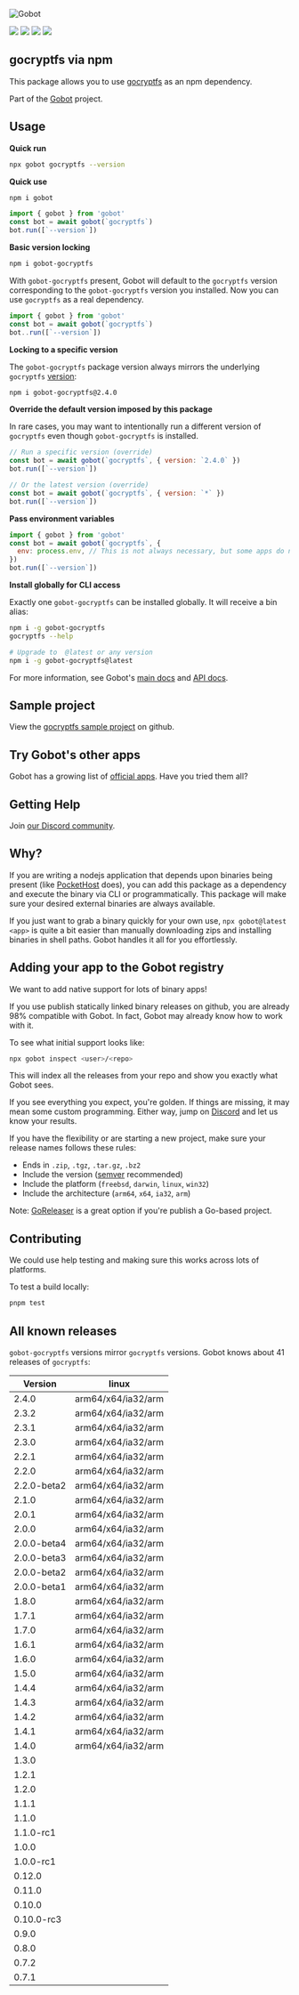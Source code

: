![Gobot](https://raw.githubusercontent.com/benallfree/gobot/v1.0.0-alpha.32/assets/gobot-banner-300x.png)

![](https://img.shields.io/npm/v/gobot-gocryptfs) ![](https://img.shields.io/npm/dt/gobot-gocryptfs) ![](https://img.shields.io/github/commit-activity/t/benallfree/gobot) ![](https://img.shields.io/github/stars/benallfree/gobot)

## gocryptfs via npm

This package allows you to use [gocryptfs](https://nuetzlich.net/gocryptfs/) as an npm dependency.

Part of the [Gobot](https://www.npmjs.com/package/gobot) project.

## Usage

**Quick run**

```bash
npx gobot gocryptfs --version
```

**Quick use**

```bash
npm i gobot
```

```js
import { gobot } from 'gobot'
const bot = await gobot(`gocryptfs`)
bot.run([`--version`])
```

**Basic version locking**

```bash
npm i gobot-gocryptfs
```

With `gobot-gocryptfs` present, Gobot will default to the `gocryptfs` version corresponding to the `gobot-gocryptfs` version you installed. Now you can use `gocryptfs` as a real dependency.

```js
import { gobot } from 'gobot'
const bot = await gobot(`gocryptfs`)
bot..run([`--version`])
```

**Locking to a specific version**

The `gobot-gocryptfs` package version always mirrors the underlying `gocryptfs` [version](#known-versions):

```bash
npm i gobot-gocryptfs@2.4.0
```

**Override the default version imposed by this package**

In rare cases, you may want to intentionally run a different version of `gocryptfs` even though `gobot-gocryptfs` is installed.

```js
// Run a specific version (override)
const bot = await gobot(`gocryptfs`, { version: `2.4.0` })
bot.run([`--version`])

// Or the latest version (override)
const bot = await gobot(`gocryptfs`, { version: `*` })
bot.run([`--version`])
```

**Pass environment variables**

```js
import { gobot } from 'gobot'
const bot = await gobot(`gocryptfs`, {
  env: process.env, // This is not always necessary, but some apps do need it
})
bot.run([`--version`])
```

**Install globally for CLI access**

Exactly one `gobot-gocryptfs` can be installed globally. It will receive a bin alias:

```bash
npm i -g gobot-gocryptfs
gocryptfs --help

# Upgrade to  @latest or any version
npm i -g gobot-gocryptfs@latest
```

For more information, see Gobot's [main docs](https://www.npmjs.com/package/gobot) and [API docs](https://github.com/benallfree/gobot/blob/v1.0.0-alpha.32/docs/readme.md).

## Sample project

View the [gocryptfs sample project](https://github.com/benallfree/gobot/tree/v1.0.0-alpha.32/src/apps/gocryptfs/sample-project) on github.

## Try Gobot's other apps

Gobot has a growing list of [official apps](https://www.npmjs.com/package/gobot#official-gobot-apps). Have you tried them all?

## Getting Help

Join [our Discord community](https://discord.gg/977kMmFnXc).

## Why?

If you are writing a nodejs application that depends upon binaries being present (like [PocketHost](https://github.com/pockethost/pockethost) does), you can add this package as a dependency and execute the binary via CLI or programmatically. This package will make sure your desired external binaries are always available.

If you just want to grab a binary quickly for your own use, `npx gobot@latest <app>` is quite a bit easier than manually downloading zips and installing binaries in shell paths. Gobot handles it all for you effortlessly.

## Adding your app to the Gobot registry

We want to add native support for lots of binary apps!

If you use publish statically linked binary releases on github, you are already 98% compatible with Gobot. In fact, Gobot may already know how to work with it.

To see what initial support looks like:

```bash
npx gobot inspect <user>/<repo>
```

This will index all the releases from your repo and show you exactly what Gobot sees.

If you see everything you expect, you're golden. If things are missing, it may mean some custom programming. Either way, jump on [Discord](https://discord.gg/977kMmFnXc) and let us know your results.

If you have the flexibility or are starting a new project, make sure your release names follows these rules:

- Ends in `.zip`, `.tgz`, `.tar.gz`, `.bz2`
- Include the version ([semver](https://semver.org) recommended)
- Include the platform (`freebsd`, `darwin`, `linux`, `win32`)
- Include the architecture (`arm64`, `x64`, `ia32`, `arm`)

Note: [GoReleaser](https://goreleaser.com/) is a great option if you're publish a Go-based project.

## Contributing

We could use help testing and making sure this works across lots of platforms.

To test a build locally:

```bash
pnpm test
```

## All known releases

`gobot-gocryptfs` versions mirror `gocryptfs` versions. Gobot knows about 41 releases of `gocryptfs`:

| Version     | linux              |
| ----------- | ------------------ |
| 2.4.0       | arm64/x64/ia32/arm |
| 2.3.2       | arm64/x64/ia32/arm |
| 2.3.1       | arm64/x64/ia32/arm |
| 2.3.0       | arm64/x64/ia32/arm |
| 2.2.1       | arm64/x64/ia32/arm |
| 2.2.0       | arm64/x64/ia32/arm |
| 2.2.0-beta2 | arm64/x64/ia32/arm |
| 2.1.0       | arm64/x64/ia32/arm |
| 2.0.1       | arm64/x64/ia32/arm |
| 2.0.0       | arm64/x64/ia32/arm |
| 2.0.0-beta4 | arm64/x64/ia32/arm |
| 2.0.0-beta3 | arm64/x64/ia32/arm |
| 2.0.0-beta2 | arm64/x64/ia32/arm |
| 2.0.0-beta1 | arm64/x64/ia32/arm |
| 1.8.0       | arm64/x64/ia32/arm |
| 1.7.1       | arm64/x64/ia32/arm |
| 1.7.0       | arm64/x64/ia32/arm |
| 1.6.1       | arm64/x64/ia32/arm |
| 1.6.0       | arm64/x64/ia32/arm |
| 1.5.0       | arm64/x64/ia32/arm |
| 1.4.4       | arm64/x64/ia32/arm |
| 1.4.3       | arm64/x64/ia32/arm |
| 1.4.2       | arm64/x64/ia32/arm |
| 1.4.1       | arm64/x64/ia32/arm |
| 1.4.0       | arm64/x64/ia32/arm |
| 1.3.0       |                    |
| 1.2.1       |                    |
| 1.2.0       |                    |
| 1.1.1       |                    |
| 1.1.0       |                    |
| 1.1.0-rc1   |                    |
| 1.0.0       |                    |
| 1.0.0-rc1   |                    |
| 0.12.0      |                    |
| 0.11.0      |                    |
| 0.10.0      |                    |
| 0.10.0-rc3  |                    |
| 0.9.0       |                    |
| 0.8.0       |                    |
| 0.7.2       |                    |
| 0.7.1       |                    |
